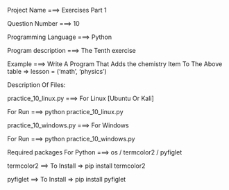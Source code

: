 Project Name ===> Exercises Part 1

Question Number ===> 10

Programming Language ===> Python

Program description ===> The Tenth exercise

Example ===> Write A Program That Adds the chemistry Item To The Above table => lesson = (‘math’, ‘physics’)

Description Of Files:

practice_10_linux.py ===> For Linux [Ubuntu Or Kali]

For Run ===> python practice_10_linux.py

practice_10_windows.py ===> For Windows

For Run ===> python practice_10_windows.py

Required packages For Python ===> os / termcolor2 / pyfiglet

termcolor2 ==> To Install => pip install termcolor2

pyfiglet ==> To Install => pip install pyfiglet
